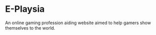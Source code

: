 # E-Playsia
An online gaming profession aiding website aimed to help gamers show themselves to the world.
